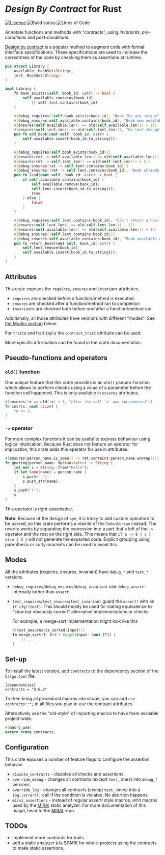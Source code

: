 # _Design By Contract_ for Rust

[![License][license]][LICENSE] ![Build status][build] ![Lines of Code][loc]

[license]: https://img.shields.io/badge/license-MPL%202.0-blue.svg
[build]: https://gitlab.com/karroffel/contracts/badges/master/pipeline.svg
[loc]: https://tokei.rs/b1/gitlab/karroffel/contracts?category=code

Annotate functions and methods with "contracts", using _invariants_, _pre-conditions_ and _post-conditions_.

[Design by contract][dbc] is a popular method to augment code with formal interface specifications. These specifications are used to increase the correctness of the code by checking them as assertions at runtime.

[dbc]: https://en.wikipedia.org/wiki/Design_by_contract

```rust
pub struct Library {
    available: HashSet<String>,
    lent: HashSet<String>,
}

impl Library {
    fn book_exists(&self, book_id: &str) -> bool {
        self.available.contains(book_id)
            || self.lent.contains(book_id)
    }

    #[debug_requires(!self.book_exists(book_id), "Book IDs are unique")]
    #[debug_ensures(self.available.contains(book_id), "Book now available")]
    #[ensures(self.available.len() == old(self.available.len()) + 1)]
    #[ensures(self.lent.len() == old(self.lent.len()), "No lent change")]
    pub fn add_book(&mut self, book_id: &str) {
        self.available.insert(book_id.to_string());
    }

    #[debug_requires(self.book_exists(book_id))]
    #[ensures(ret -> self.available.len() == old(self.available.len()) - 1)]
    #[ensures(ret -> self.lent.len() == old(self.lent.len()) + 1)]
    #[debug_ensures(ret -> self.lent.contains(book_id))]
    #[debug_ensures(!ret -> self.lent.contains(book_id), "Book already lent")]
    pub fn lend(&mut self, book_id: &str) -> bool {
        if self.available.contains(book_id) {
            self.available.remove(book_id);
            self.lent.insert(book_id.to_string());
            true
        } else {
            false
        }
    }

    #[debug_requires(self.lent.contains(book_id), "Can't return a non-lent book")]
    #[ensures(self.lent.len() == old(self.lent.len()) - 1)]
    #[ensures(self.available.len() == old(self.available.len()) + 1)]
    #[debug_ensures(!self.lent.contains(book_id))]
    #[debug_ensures(self.available.contains(book_id), "Book available again")]
    pub fn return_book(&mut self, book_id: &str) {
        self.lent.remove(book_id);
        self.available.insert(book_id.to_string());
    }
}
```

## Attributes

This crate exposes the `requires`, `ensures` and `invariant` attributes.

- `requires` are checked before a function/method is executed.
- `ensures` are checked after a function/method ran to completion
- `invariant`s are checked both before _and_ after a function/method ran.

Additionally, all those attributes have versions with different "modes". See [the Modes section](#Modes) below.

For `trait`s and trait `impl`s the `contract_trait` attribute can be used.

More specific information can be found in the crate documentation.

## Pseudo-functions and operators

### `old()` function

One unique feature that this crate provides is an `old()` pseudo-function which allows to perform checks using a value of a parameter before the function call happened. This is only available in `ensures` attributes.

```rust
#[ensures(*x == old(*x) + 1, "after the call `x` was incremented")]
fn incr(x: &mut usize) {
    *x += 1;
}
```

### `->` operator

For more complex functions it can be useful to express behaviour using logical implication. Because Rust does not feature an operator for implication, this crate adds this operator for use in attributes.

```rust
#[ensures(person_name.is_some() -> ret.contains(person_name.unwrap()))]
fn geeting(person_name: Option<&str>) -> String {
    let mut s = String::from("Hello");
    if let Some(name) = person_name {
        s.push(' ');
        s.push_str(name);
    }
    s.push('!');
    s
}
```

This operator is right-associative.

**Note**: Because of the design of `syn`, it is tricky to add custom operators to be parsed, so this crate performs a rewrite of the `TokenStream` instead. The rewrite works by separating the expression into a part that's left of the `->` operator and the rest on the right side. This means that `if a -> b { c } else { d }` will not generate the expected code. Explicit grouping using parenthesis or curly-brackets can be used to avoid this.

## Modes

All the attributes (requires, ensures, invariant) have `debug_*` and `test_*` versions.

- `debug_requires`/`debug_ensures`/`debug_invariant` use `debug_assert!` internally rather than `assert!`
- `test_requires`/`test_ensures`/`test_invariant` guard the `assert!` with an `if cfg!(test)`. This should mostly be used for stating equivalence to "slow but obviously correct" alternative implementations or checks.

  For example, a merge-sort implementation might look like this

  ```rust
  #[test_ensures(is_sorted(input))]
  fn merge_sort<T: Ord + Copy>(input: &mut [T]) {
      // ...
  }
  ```

## Set-up

To install the latest version, add `contracts` to the dependency section of the `Cargo.toml` file.

```
[dependencies]
contracts = "0.6.3"
```

To then bring all procedural macros into scope, you can add `use contracts::*;` in all files you plan to use the contract attributes.

Alternatively use the "old-style" of importing macros to have them available project-wide.

```rust
#[macro_use]
extern crate contracts;
```

## Configuration

This crate exposes a number of feature flags to configure the assertion behavior.

- `disable_contracts` - disables all checks and assertions.
- `override_debug` - changes all contracts (except `test_` ones) into `debug_*` versions
- `override_log` - changes all contracts (except `test_` ones) into a `log::error!()` call if the condition is violated. No abortion happens.
- `mirai_assertions` - instead of regular assert! style macros, emit macros used by the [MIRAI] static analyzer. For more documentation of this usage, head to the [MIRAI] repo.

[MIRAI]: https://github.com/endorlabs/MIRAI

## TODOs

- implement more contracts for traits.
- add a static analyzer à la SPARK for whole-projects using the contracts to make static assertions.
